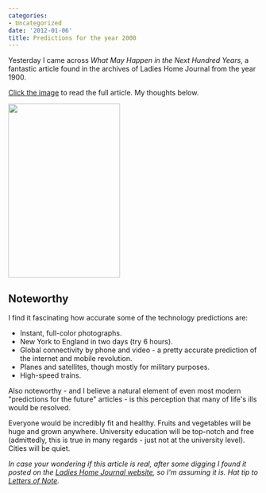 ```yaml
---
categories:
- Uncategorized
date: '2012-01-06'
title: Predictions for the year 2000
---
```


Yesterday I came across <em>What May Happen in the Next Hundred Years</em>, a fantastic article found in the archives of Ladies Home Journal from the year 1900.

<a href="https://gomakethings.com/wp-content/uploads/2012/01/What-May-Happen-In-The-Next-Hundred-Years.jpg">Click the image</a> to read the full article. My thoughts below.

<a href="https://gomakethings.com/wp-content/uploads/2012/01/What-May-Happen-In-The-Next-Hundred-Years.jpg"><img src="https://gomakethings.com/wp-content/uploads/2012/01/What-May-Happen-In-The-Next-Hundred-Years-225x350.jpg" alt="" title="What-May-Happen-In-The-Next-Hundred-Years" width="225" height="350" class="aligncenter size-medium wp-image-1922" /></a>

<h2>Noteworthy</h2>

I find it fascinating how accurate some of the technology predictions are:
<ul>
<li>Instant, full-color photographs.</li>
<li>New York to England in two days (try 6 hours).</li>
<li>Global connectivity by phone and video - a pretty accurate prediction of the internet and mobile revolution.</li>
<li>Planes and satellites, though mostly for military purposes.</li>
<li>High-speed trains.</li>
</ul>

Also noteworthy - and I believe a natural element of even most modern "predictions for the future" articles - is this perception that many of life's ills would be resolved.

Everyone would be incredibly fit and healthy. Fruits and vegetables will be huge and grown anywhere. University education will be top-notch and free (admittedly, this is true in many regards - just not at the university level). Cities will be quiet.

<em>In case your wondering if this article is real, after some digging I found it posted on the <a href="http://www.lhj.com/style/covers/predictions-for-the-year-2000/">Ladies Home Journal website</a>, so I'm assuming it is. Hat tip to <a href="https://twitter.com/#!/lettersofnote">Letters of Note</a>.</em>